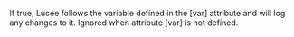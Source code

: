If true, Lucee follows the variable defined in the [var] attribute and will log any changes to it. Ignored when attribute [var] is not defined.
